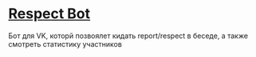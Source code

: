 # [Respect Bot](https://vk.com/respecto_bot)
Бот для VK, которй позвоялет кидать report/respect в беседе,   а также смотреть статистику участников
